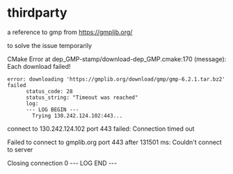 # thirdparty
a reference to gmp from https://gmplib.org/

to solve the issue temporarily

CMake Error at dep_GMP-stamp/download-dep_GMP.cmake:170 (message):
  Each download failed!

    error: downloading 'https://gmplib.org/download/gmp/gmp-6.2.1.tar.bz2' failed
          status_code: 28
          status_string: "Timeout was reached"
          log:
          --- LOG BEGIN ---
            Trying 130.242.124.102:443...

  connect to 130.242.124.102 port 443 failed: Connection timed out

  Failed to connect to gmplib.org port 443 after 131501 ms: Couldn't connect
  to server

  Closing connection 0
          --- LOG END ---
